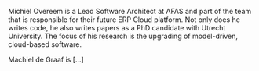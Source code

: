 Michiel Overeem is a Lead Software Architect at AFAS and part of the team that is responsible for their future ERP Cloud platform.
Not only does he writes code, he also writes papers as a PhD candidate with Utrecht University.
The focus of his research is the upgrading of model-driven, cloud-based software.

Machiel de Graaf is [...]